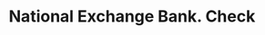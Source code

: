 ---
doi: 10.7916/D88W4RFX
date_other: '1880'
date_other_textual: 1880-1889
form: printed ephemera
genre:
- Checks (bank checks)
name:
- National Exchange Bank
object_in_context_url: https://biggert.cul.columbia.edu/items/view/ave_biggert_01323
subject_hierarchical_geographic:
- Tiffin, Ohio, United States
subject_name:
- National Exchange Bank
title: National Exchange Bank. Check
sort_title: National Exchange Bank. Check
call_number: ave_biggert_01323
coordinates:
- 41.11694444444444,-83.17888888888889
pid: ave_biggert_01323
identifiers: ave_biggert_01323
thumbnail: https://derivativo-1.library.columbia.edu/iiif/2/ldpd:343113/full/!256,256/0/native.jpg
permalink: /biggert/ave_biggert_01323/
layout: iiif-image-page
---